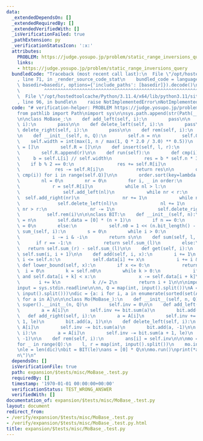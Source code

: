 ```yaml
---
data:
  _extendedDependsOn: []
  _extendedRequiredBy: []
  _extendedVerifiedWith: []
  _isVerificationFailed: true
  _pathExtension: py
  _verificationStatusIcon: ':x:'
  attributes:
    PROBLEM: https://judge.yosupo.jp/problem/static_range_inversions_query
    links:
    - https://judge.yosupo.jp/problem/static_range_inversions_query
  bundledCode: "Traceback (most recent call last):\n  File \"/opt/hostedtoolcache/Python/3.11.4/x64/lib/python3.11/site-packages/onlinejudge_verify/documentation/build.py\"\
    , line 71, in _render_source_code_stat\n    bundled_code = language.bundle(stat.path,\
    \ basedir=basedir, options={'include_paths': [basedir]}).decode()\n          \
    \         ^^^^^^^^^^^^^^^^^^^^^^^^^^^^^^^^^^^^^^^^^^^^^^^^^^^^^^^^^^^^^^^^^^^^^^^^^^^^^^^^^\n\
    \  File \"/opt/hostedtoolcache/Python/3.11.4/x64/lib/python3.11/site-packages/onlinejudge_verify/languages/python.py\"\
    , line 96, in bundle\n    raise NotImplementedError\nNotImplementedError\n"
  code: "# verification-helper: PROBLEM https://judge.yosupo.jp/problem/static_range_inversions_query\n\
    from pathlib import Path\nimport sys\n\nsys.path.append(str(Path(__file__).resolve().parent.parent.parent.parent))\n\
    \n\nclass MoBase_:\n    def add_left(self, i):\n        pass\n\n    def add_right(self,\
    \ i):\n        pass\n\n    def delete_left(self, i):\n        pass\n\n    def\
    \ delete_right(self, i):\n        pass\n\n    def rem(self, i):\n        pass\n\
    \n    def __init__(self, n, Q):\n        self.n = n\n        self.Q = Q\n    \
    \    self.width = int(max(1, n / max(1, Q * 2.0 / 3.0) ** 0.5))\n        self.L\
    \ = []\n        self.R = []\n\n    def insert(self, l, r):\n        self.L.append(l)\n\
    \        self.R.append(r)\n\n    def run(self):\n        def cmp(i):\n       \
    \     b = self.L[i] // self.width\n            res = b * self.n * 3\n        \
    \    if b % 2 == 0:\n                res += self.R[i]\n            else:\n   \
    \             res -= self.R[i]\n            return res\n\n        order = [(i,\
    \ cmp(i)) for i in range(self.Q)]\n\n        order.sort(key=lambda x: x[1])\n\
    \        nl = 0\n        nr = 0\n        for i, _ in order:\n            l = self.L[i]\n\
    \            r = self.R[i]\n            while nl > l:\n                nl -= 1\n\
    \                self.add_left(nl)\n            while nr < r:\n              \
    \  self.add_right(nr)\n                nr += 1\n            while nl < l:\n  \
    \              self.delete_left(nl)\n                nl += 1\n            while\
    \ nr > r:\n                nr -= 1\n                self.delete_right(nr)\n  \
    \          self.rem(i)\n\n\nclass BIT:\n    def __init__(self, n):\n        self.n\
    \ = n\n        self.data = [0] * (n + 1)\n        if n == 0:\n            self.n0\
    \ = 0\n        else:\n            self.n0 = 1 << (n.bit_length() - 1)\n\n    def\
    \ sum_(self, i):\n        s = 0\n        while i > 0:\n            s += self.data[i]\n\
    \            i -= i & -i\n        return s\n\n    def sum(self, l, r=-1):\n  \
    \      if r == -1:\n            return self.sum_(l)\n        else:\n         \
    \   return self.sum_(r) - self.sum_(l)\n\n    def get(self, i):\n        return\
    \ self.sum(i, i + 1)\n\n    def add(self, i, x):\n        i += 1\n        while\
    \ i <= self.n:\n            self.data[i] += x\n            i += i & -i\n\n   \
    \ def lower_bound(self, x):\n        if x <= 0:\n            return 0\n      \
    \  i = 0\n        k = self.n0\n        while k > 0:\n            if i + k <= self.n\
    \ and self.data[i + k] < x:\n                x -= self.data[i + k]\n         \
    \       i += k\n            k //= 2\n        return i + 1\n\n\nimport sys\n\n\
    input = sys.stdin.readline\n\nn, Q = map(int, input().split())\nA = list(map(int,\
    \ input().split()))\ndic = {a: i for i, a in enumerate(sorted(set(A)))}\nA = [dic[a]\
    \ for a in A]\n\n\nclass Mo(MoBase_):\n    def __init__(self, n, Q):\n       \
    \ super().__init__(n, Q)\n        self.inv = 0\n\n    def add_left(self, i):\n\
    \        a = A[i]\n        self.inv += bit.sum(a)\n        bit.add(a, 1)\n\n \
    \   def add_right(self, i):\n        a = A[i]\n        self.inv += bit.sum(a +\
    \ 1, le)\n        bit.add(a, 1)\n\n    def delete_left(self, i):\n        a =\
    \ A[i]\n        self.inv -= bit.sum(a)\n        bit.add(a, -1)\n\n    def delete_right(self,\
    \ i):\n        a = A[i]\n        self.inv -= bit.sum(a + 1, le)\n        bit.add(a,\
    \ -1)\n\n    def rem(self, i):\n        ans[i] = self.inv\n\n\nmo = Mo(n, Q)\n\
    for _ in range(Q):\n    l, r = map(int, input().split())\n    mo.insert(l, r)\n\
    \nle = len(dic)\nbit = BIT(le)\nans = [0] * Q\n\nmo.run()\nprint(*ans, sep=\"\\\
    n\")\n"
  dependsOn: []
  isVerificationFile: true
  path: expansion/$tests/misc/MoBase_.test.py
  requiredBy: []
  timestamp: '1970-01-01 00:00:00+00:00'
  verificationStatus: TEST_WRONG_ANSWER
  verifiedWith: []
documentation_of: expansion/$tests/misc/MoBase_.test.py
layout: document
redirect_from:
- /verify/expansion/$tests/misc/MoBase_.test.py
- /verify/expansion/$tests/misc/MoBase_.test.py.html
title: expansion/$tests/misc/MoBase_.test.py
---
```

